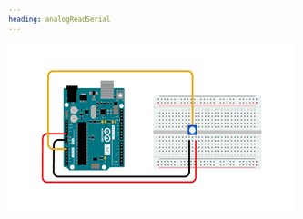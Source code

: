 ```yaml
---
heading: analogReadSerial
---
```


<img style="height:300px" src="/arduino_sketches/analogReadSerial/analog_circuit.png"></img>
